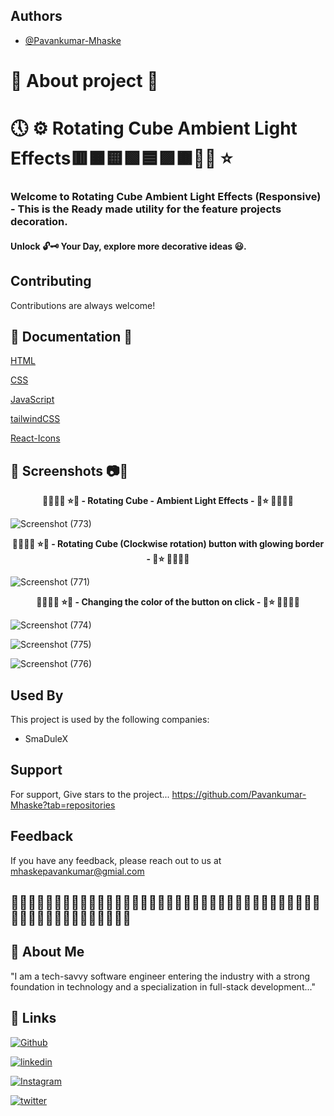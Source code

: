 ## Authors

- [@Pavankumar-Mhaske](https://github.com/Pavankumar-Mhaske)

# 🚀 About project 💖

# 🕔 ⚙ Rotating Cube Ambient Light Effects🟥🟧🟨🟩🟦🟪🟫✌🏻 ⭐

### Welcome to Rotating Cube Ambient Light Effects (Responsive) - This is the Ready made utility for the feature projects decoration.

#### Unlock 🔓🗝 Your Day, explore more decorative ideas 😃.

## Contributing

Contributions are always welcome!

## 📃 Documentation 📄

[HTML](https://developer.mozilla.org/en-US/docs/Web/HTML)

[CSS](https://developer.mozilla.org/en-US/docs/Web/CSS)

[JavaScript](https://developer.mozilla.org/en-US/docs/Web/JavaScript)

[tailwindCSS](https://tailwindcss.com/)

[React-Icons](https://react-icons.github.io/react-icons)

## 📸 Screenshots 📷🎥

<p align="center">
  <b> 🌴🎄🌳🌲 ⭐💖 - Rotating Cube - Ambient Light Effects - 💖⭐ 🌲🌳🎄🌴 </b>
</p>

![Screenshot (773)](https://github.com/Pavankumar-Mhaske/Rotating-Cube-Ambient-Lights-Effects/assets/104865937/322cfe8a-12f1-401d-beb0-aa2f24cb7a56)

<p align="center">
  <b> 🌴🎄🌳🌲 ⭐💖 - Rotating Cube (Clockwise rotation) button with glowing border - 💖⭐ 🌲🌳🎄🌴 </b>
</p>

![Screenshot (771)](https://github.com/Pavankumar-Mhaske/Rotating-Cube-Ambient-Lights-Effects/assets/104865937/8f6b82b8-d9e1-47d3-8291-92b3825a9301)

<p align="center">
  <b> 🌴🎄🌳🌲 ⭐💖 - Changing the color of the button on click - 💖⭐ 🌲🌳🎄🌴 </b>
</p>

![Screenshot (774)](https://github.com/Pavankumar-Mhaske/Rotating-Cube-Ambient-Lights-Effects/assets/104865937/55ba5d1b-8741-4c07-936d-bb5323b29f33)

![Screenshot (775)](https://github.com/Pavankumar-Mhaske/Rotating-Cube-Ambient-Lights-Effects/assets/104865937/7d999cc5-97ae-4624-82e3-117bbbed70ac)

![Screenshot (776)](https://github.com/Pavankumar-Mhaske/Rotating-Cube-Ambient-Lights-Effects/assets/104865937/e97c9798-6f47-42f5-930f-5976f1c01e5e)


## Used By

This project is used by the following companies:

- SmaDuleX

## Support

For support, Give stars to the project... https://github.com/Pavankumar-Mhaske?tab=repositories

## Feedback

If you have any feedback, please reach out to us at mhaskepavankumar@gmial.com

## 👋🏻✍🏻🤟🏻🙌🏻🙏🏻👏🏻🤟🏻🙌🏻👏🏻🤟🏻🙏🏻🙌🏻👏🏻🤟🏻🙌🏻🙏🏻🤟🏻👏🏻🙌🏻🙏🏻🤟🏻👏🏻🙌🏻🙏🏻🙏🏻

## 🚀 About Me

"I am a tech-savvy software engineer entering the industry with a strong foundation in technology and a specialization in full-stack development..."

## 🔗 Links

[![Github](https://img.shields.io/badge/Github-000?style=for-the-badge&logo=github&logoColor=white)](https://github.com/Pavankumar-Mhaske/)

[![linkedin](https://img.shields.io/badge/linkedin-0A66C2?style=for-the-badge&logo=linkedin&logoColor=white)](https://www.linkedin.com/feed/)

[![Instagram](https://img.shields.io/badge/Instagram-FFC0CB?style=for-the-badge&logo=instagram&logoColor=#f026e9)](https://www.instagram.com/p1mhaske1.618/)

[![twitter](https://img.shields.io/badge/twitter-1DA1F2?style=for-the-badge&logo=twitter&logoColor=white)](https://twitter.com/PavankumarMhas1/)
